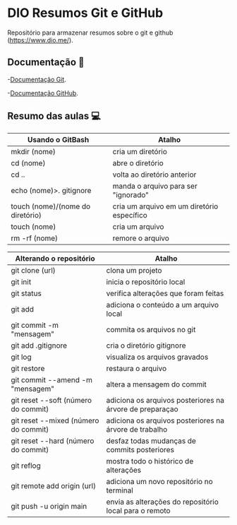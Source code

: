 # DIO Resumos Git e GitHub

Repositório para armazenar resumos sobre o git e github (https://www.dio.me/).

## Documentação 📖
-[Documentação Git](https://git-scm.com/doc).

-[Documentação GitHub](https://docs.github.com/pt).

## Resumo das aulas 💻
|Usando o GitBash|Atalho|
|--|--|
|mkdir (nome)|cria um diretório|
|cd (nome) |abre o diretório|
|cd .. |volta ao diretório anterior|
|echo (nome)>. gitignore|manda o arquivo para ser "ignorado"|
|touch (nome)/(nome do diretório)|cria um arquivo em um diretório específico|
|touch (nome)|cria um arquivo|
|rm -rf (nome)|remore o arquivo|


|Alterando o repositório|Atalho|
|--|--|
|git clone (url)|clona um projeto|
|git init|inicia o repositório local|
|git status|verifica alterações que foram feitas|
|git add|adiciona o conteúdo a um arquivo local|
|git commit -m "mensagem"|commita os arquivos no git|
|git add .gitignore|cria o diretório gitignore|
|git log|visualiza os arquivos gravados|
|git restore|restaura o arquivo|
|git commit --amend -m "mensagem"|altera a mensagem do commit|
|git reset --soft (número do commit)|adiciona os arquivos posteriores na árvore de preparaçao|
|git reset --mixed (número do commit)|adiciona os arquivos posteriores na árvore de trabalho|
|git reset --hard (número do commit)|desfaz todas mudanças de commits posteriores|
|git reflog|mostra todo o histórico de alterações|
|git remote add origin (url)|adiciona um novo repositório no terminal|
|git push -u origin main|envia as alterações do repositório local para o remoto|

